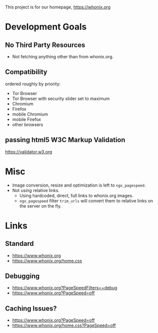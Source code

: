 This project is for our homepage, https://whonix.org

# Development Goals

## No Third Party Resources

- Not fetching anything other than from whonix.org.

## Compatibility

ordered roughly by priority:
- Tor Browser
- Tor Browser with security slider set to maximum
- Chromium
- Firefox
- mobile Chromium
- mobile Firefox
- other browsers

## passing html5 W3C Markup Validation
https://validator.w3.org

# Misc
* Image conversion, resize and optimization is left to `ngx_pagespeed`.
* Not using relative links.
  * Using hardcoded, direct, full links to whonix.org images.
  * `ngx_pagespeed` filter `trim_urls` will convert them to relative links on the server on the fly.

# Links

## Standard

* https://www.whonix.org
* https://www.whonix.org/home.css

## Debugging

* https://www.whonix.org?PageSpeedFilters=+debug
* https://www.whonix.org?PageSpeed=off

## Caching Issues?

* https://www.whonix.org?PageSpeed=off
* https://www.whonix.org/home.css?PageSpeed=off

